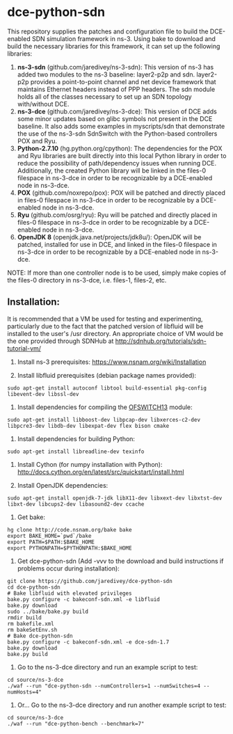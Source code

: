 # dce-python-sdn
This repository supplies the patches and configuration file to build the DCE-enabled SDN simulation framework in ns-3. Using bake to download and build the necessary libraries for this framework, it can set up the following libraries:

1. **ns-3-sdn** (github.com/jaredivey/ns-3-sdn): This version of ns-3 has added two modules to the ns-3 baseline: layer2-p2p and sdn. layer2-p2p provides a point-to-point channel and net device framework that maintains Ethernet headers instead of PPP headers. The sdn module holds all of the classes necessary to set up an SDN topology with/without DCE.
1. **ns-3-dce** (github.com/jaredivey/ns-3-dce): This version of DCE adds some minor updates based on glibc symbols not present in the DCE baseline. It also adds some examples in myscripts/sdn that demonstrate the use of the ns-3-sdn SdnSwitch with the Python-based controllers POX and Ryu.
1. **Python-2.7.10** (hg.python.org/cpython): The dependencies for the POX and Ryu libraries are built directly into this local Python library in order to reduce the possibility of path/dependency issues when running DCE. Additionally, the created Python library will be linked in the files-0 filespace in ns-3-dce in order to be recognizable by a DCE-enabled node in ns-3-dce.
1. **POX** (github.com/noxrepo/pox): POX will be patched and directly placed in files-0 filespace in ns-3-dce in order to be recognizable by a DCE-enabled node in ns-3-dce.
1. **Ryu** (github.com/osrg/ryu): Ryu will be patched and directly placed in files-0 filespace in ns-3-dce in order to be recognizable by a DCE-enabled node in ns-3-dce.
1. **OpenJDK 8** (openjdk.java.net/projects/jdk8u/): OpenJDK will be patched, installed for use in DCE, and linked in the files-0 filespace in ns-3-dce in order to be recognizable by a DCE-enabled node in ns-3-dce.

NOTE: If more than one controller node is to be used, simply make copies of the files-0 directory in ns-3-dce, i.e. files-1, files-2, etc.

## Installation:

It is recommended that a VM be used for testing and experimenting, particularly due to the fact that the patched version of libfluid will be installed to the user's /usr directory. An appropriate choice of VM would be the one provided through SDNHub at http://sdnhub.org/tutorials/sdn-tutorial-vm/

1. Install ns-3 prerequisites:
  https://www.nsnam.org/wiki/Installation

1. Install libfluid prerequisites (debian package names provided):
  ```
  sudo apt-get install autoconf libtool build-essential pkg-config libevent-dev libssl-dev
  ```

1. Install dependencies for compiling the [OFSWITCH13](http://www.lrc.ic.unicamp.br/ofswitch13/) module:
  ```
  sudo apt-get install libboost-dev libpcap-dev libxerces-c2-dev libpcre3-dev libdb-dev libexpat-dev flex bison cmake
  ```
  
1. Install dependencies for building Python:
  ```
  sudo apt-get install libreadline-dev texinfo
  ```

1. Install Cython (for numpy installation with Python): http://docs.cython.org/en/latest/src/quickstart/install.html

1. Install OpenJDK dependencies:
  ```
  sudo apt-get install openjdk-7-jdk libX11-dev libxext-dev libxtst-dev libxt-dev libcups2-dev libasound2-dev ccache
  ```

1. Get bake:
  ```
  hg clone http://code.nsnam.org/bake bake
  export BAKE_HOME=`pwd`/bake
  export PATH=$PATH:$BAKE_HOME
  export PYTHONPATH=$PYTHONPATH:$BAKE_HOME
  ```

1. Get dce-python-sdn (Add -vvv to the download and build instructions if problems occur during installation):
  ```
  git clone https://github.com/jaredivey/dce-python-sdn
  cd dce-python-sdn
  # Bake libfluid with elevated privileges
  bake.py configure -c bakeconf-sdn.xml -e libfluid
  bake.py download
  sudo ../bake/bake.py build
  rmdir build
  rm bakefile.xml
  rm bakeSetEnv.sh
  # Bake dce-python-sdn
  bake.py configure -c bakeconf-sdn.xml -e dce-sdn-1.7
  bake.py download
  bake.py build
  ```

1. Go to the ns-3-dce directory and run an example script to test:
  ```
  cd source/ns-3-dce
  ./waf --run "dce-python-sdn --numControllers=1 --numSwitches=4 --numHosts=4"
  ```

1. Or... Go to the ns-3-dce directory and run another example script to test:
  ```
  cd source/ns-3-dce
  ./waf --run "dce-python-bench --benchmark=7"
  ```
